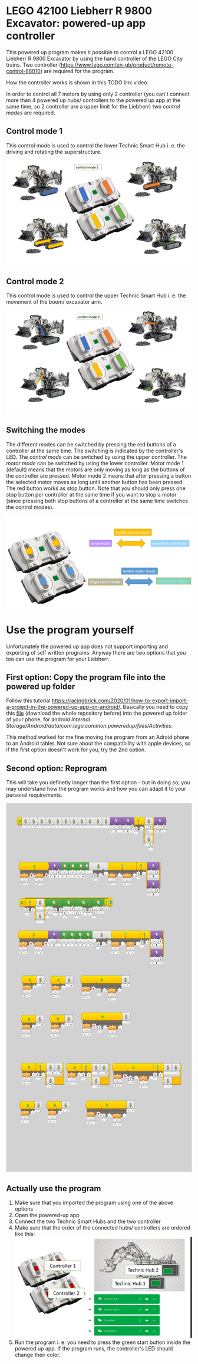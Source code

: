 # LEGO 42100 Liebherr R 9800 Excavator: powered-up app controller

This powered up program makes it possible to control a LEGO 42100 Liebherr R 9800 Excavator by using the hand controller of the LEGO City trains. Two controller (https://www.lego.com/en-gb/product/remote-control-88010) are required for the program.

How the controller works is shown in this TODO link video. 

In order to control all 7 motors by using only 2 controller (you can't connect more than 4 powered up hubs/ controllers to the powered up app at the same time, so 2 controller are a upper limit for the Liebherr) two *control modes* are required. 

## Control mode 1
This control mode is used to control the lower Technic Smart Hub i. e. the driving and rotating the superstructure.

![control mode 1](control_mode_1.png)

## Control mode 2
This control mode is used to control the upper Technic Smart Hub i. e. the movement of the boom/ excavator arm.

![control mode 2](control_mode_2.png)

## Switching the modes
The different modes can be switched by pressing the red buttons of a controller at the same time. The switching is indicated by the controller's LED. The *control mode* can be switched by using the upper controller. The *motor mode* can be switched by using the lower controller. Motor mode 1 (default) means that the motors are only moving as long as the buttons of the controller are pressed. Motor mode 2 means that after pressing a button the selected motor moves as long until another button has been pressed. The red button works as stop button. Note that you should only press one stop button per controller at the same time if you want to stop a motor (since pressing both stop buttons of a controller at the same time switches the control modes).

![switch control mode](switch_control_mode.png)

# Use the program yourself

Unfortunately the powered up app does not support importing and exporting of self written programs. Anyway there are two options that you too can use the program for your Liebherr.

## First option: Copy the program file into the powered up folder

Follow this tutorial https://racingbrick.com/2020/01/how-to-export-import-a-project-in-the-powered-up-app-on-android/. Basically you need to copy this [file](4a2a2596-47d9-4242-ba9e-173a8d622262) (download the whole repository before) into the powered up folder of your phone, for android *Internal Storage/Android/data/com.lego.common.poweredup/files/Activities*.

This method worked for me fine moving the program from an Adroid phone to an Android tablet. Not sure about the compatibility with apple devices, so if the first option doesn't work for you, try the 2nd option.

## Second option: Reprogram

This will take you definetly longer than the first option - but in doing so, you may understand how the program works and how you can adapt it to your personal requirements. 

<img src="Liebherr_powered_up_program_raw.png" width="1000" height="1000">

## Actually use the program

1. Make sure that you imported the program using one of the above options
2. Open the powered-up app
3. Connect the two Technic Smart Hubs and the two controller
4. Make sure that the order of the connected hubs/ controllers are ordered like this:
    ![connections](connections.png)
5. Run the program i. e. you need to press the green start button inside the powered up app. If the program runs, the controller's LED should change their color. 
